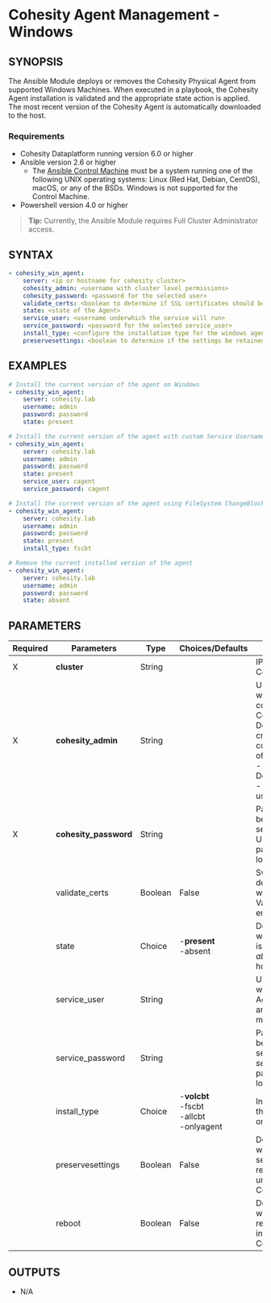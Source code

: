 # Cohesity Agent Management - Windows

## SYNOPSIS
The Ansible Module deploys or removes the Cohesity Physical Agent from supported Windows Machines. When executed in a playbook, the Cohesity Agent installation is validated and the appropriate state action is applied. The most recent version of the Cohesity Agent is automatically downloaded to the host.

### Requirements
* Cohesity Dataplatform running version 6.0 or higher
* Ansible version 2.6 or higher
  * The [Ansible Control Machine](https://docs.ansible.com/ansible/latest/installation_guide/intro_installation.html#control-machine-requirements) must be a system running one of the following UNIX operating systems: Linux (Red Hat, Debian, CentOS), macOS, or any of the BSDs. Windows is not supported for the Control Machine.
* Powershell version 4.0 or higher

> **Tip:**  Currently, the Ansible Module requires Full Cluster Administrator access.

## SYNTAX

```yaml
- cohesity_win_agent:
    server: <ip or hostname for cohesity cluster>
    cohesity_admin: <username with cluster level permissions>
    cohesity_password: <password for the selected user>
    validate_certs: <boolean to determine if SSL certificates should be validated>
    state: <state of the Agent>
    service_user: <username underwhich the service will run>
    service_password: <password for the selected service_user>
    install_type: <configure the installation type for the windows agent>
    preservesettings: <boolean to determine if the settings be retained when uninstalling the Cohesity Agent>
```

## EXAMPLES

```yaml
# Install the current version of the agent on Windows
- cohesity_win_agent:
    server: cohesity.lab
    username: admin
    password: password
    state: present

# Install the current version of the agent with custom Service Username/Password
- cohesity_win_agent:
    server: cohesity.lab
    username: admin
    password: password
    state: present
    service_user: cagent
    service_password: cagent

# Install the current version of the agent using FileSystem ChangeBlockTracker
- cohesity_win_agent:
    server: cohesity.lab
    username: admin
    password: password
    state: present
    install_type: fscbt

# Remove the current installed version of the agent
- cohesity_win_agent:
    server: cohesity.lab
    username: admin
    password: password
    state: absent
```


## PARAMETERS

| Required | Parameters | Type | Choices/Defaults | Comments |
| --- | --- | --- | --- | --- |
| X | **cluster** | String | | IP or FQDN for the Cohesity cluster |
| X | **cohesity_admin** | String | | Username with which Ansible will connect to the Cohesity Cluster. Domain-specific credentails can be configured in one of two formats.<br>- Domain\\username<br>- username@domain |
| X | **cohesity_password** | String | | Password belonging to the selected Username.  This parameter is not logged. |
|   | validate_certs | Boolean | False | Switch that determines whether SSL Validation is enabled. |
|   | state | Choice | -**present**<br>-absent | Determines whether the agent is *present* or *absent* from the host. |
|   | service_user | String | | Username under which the Cohesity Agent is installed and run. This user must exist. |
|   | service_password | String | | Password belonging to the selected *service_user*.  This parameter is not logged. |
|   | install_type | Choice | -**volcbt**<br>-fscbt<br>-allcbt<br>-onlyagent | Installation type for the Cohesity Agent on Windows. |
|   | preservesettings | Boolean | False | Determines whether the settings are retained when uninstalling the Cohesity Agent. |
|   | reboot | Boolean | False | Determines whether the host is rebooted when installing the Cohesity Agent. |


## OUTPUTS
- N/A

